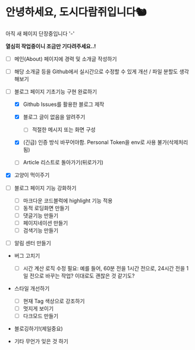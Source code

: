 # 안녕하세요, 도시다람쥐입니다🐿

아직 새 페이지 단장중입니다 '-'

**열심히 작업중이니 조금만 기다려주세요..!**

- [ ] 메인(About) 페이지에 경력 및 소개글 작성하기
- [ ] 해당 소개글 등을 Github에서 실시간으로 수정할 수 있게 개선 / 파일 분할도 생각해보기
- [ ] 블로그 페이지 기초기능 구현 완료하기

  - [x] Github Issues를 활용한 블로그 제작
  - [x] 블로그 글이 없음을 알려주기

    - [ ] 적절한 메시지 또는 화면 구성

  - [x] (긴급) 인증 방식 바꾸어야함. Personal Token을 env로 사용 불가(삭제처리됨)
  - [ ] Article 리스트로 돌아가기(뒤로가기)

- [x] 고양이 먹이주기
- [ ] 블로그 페이지 기능 강화하기

  - [ ] 마크다운 코드블럭에 highlight 기능 적용
  - [ ] 동적 로딩화면 만들기
  - [ ] 댓글기능 만들기
  - [ ] 페이지네이션 만들기
  - [ ] 검색기능 만들기

- [ ] 알림 센터 만들기

- 버그 고치기

  - [ ] 시간 계산 로직 수정 필요: 예를 들어, 60분 전을 1시간 전으로, 24시간 전을 1일 전으로 바꾸는 작업? 이대로도 괜찮은 것 같기도?

- 스타일 개선하기

  - [ ] 현재 Tag 색상으로 강조하기
  - [ ] 멋지게 보이기
  - [ ] 다크모드 만들기

- 블로깅하기!(제일중요)
- 기타 무언가 잊은 것 하기
